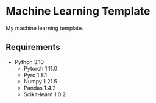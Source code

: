 # Machine Learning Template
My machine learning template.


## Requirements
- Python 3.10
    - Pytorch 1.11.0
    - Pyro 1.8.1
    - Numpy 1.21.5
    - Pandas 1.4.2
    - Scikit-learn 1.0.2
